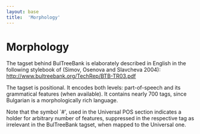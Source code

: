 ```yaml
---
layout: base
title:  'Morphology'
---
```


# Morphology

The tagset behind BulTreeBank is elaborately described in English in the following stylebook of (Simov, Osenova and Slavcheva 2004): http://www.bultreebank.org/TechRep/BTB-TR03.pdf

The tagset is positional. It encodes both levels: part-of-speech and its grammatical features (when available). It contains nearly 700 tags, since Bulgarian is a morphologically rich language.

Note that the symbol `#', used in the Universal POS section indicates a holder for arbitrary number of features, suppressed in the respective tag as irrelevant in the BulTreeBank tagset, when mapped to the Universal one.
